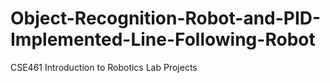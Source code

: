 # Object-Recognition-Robot-and-PID-Implemented-Line-Following-Robot
 CSE461 Introduction to Robotics Lab Projects
